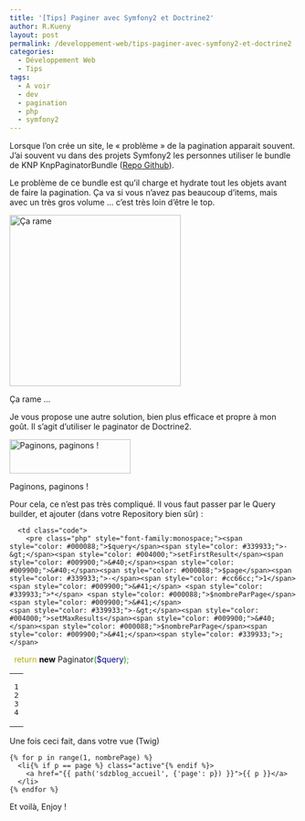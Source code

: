 ```yaml
---
title: '[Tips] Paginer avec Symfony2 et Doctrine2'
author: R.Kueny
layout: post
permalink: /developpement-web/tips-paginer-avec-symfony2-et-doctrine2
categories:
  - Développement Web
  - Tips
tags:
  - A voir
  - dev
  - pagination
  - php
  - symfony2
---
```

Lorsque l&rsquo;on crée un site, le &laquo;&nbsp;problème&nbsp;&raquo; de la pagination apparait souvent. J&rsquo;ai souvent vu dans des projets Symfony2 les personnes utiliser le bundle de KNP KnpPaginatorBundle (<a title="Github Repo KnpPaginatorBundle" href="https://github.com/KnpLabs/KnpPaginatorBundle" target="_blank">Repo Github</a>).

Le problème de ce bundle est qu&rsquo;il charge et hydrate tout les objets avant de faire la pagination. Ça va si vous n&rsquo;avez pas beaucoup d&rsquo;items, mais avec un très gros volume &#8230; c&rsquo;est très loin d&rsquo;être le top.

<div id="attachment_1926" style="width: 310px" class="wp-caption aligncenter">
  <a href="http://rkueny.fr/wp-content/uploads/2013/07/ca-rame-au-gouter.jpg" rel="lightbox[1899]"><img class="size-full wp-image-1926" alt="Ça rame" src="http://rkueny.fr/wp-content/uploads/2013/07/ca-rame-au-gouter.jpg" width="300" height="300" /></a>
  
  <p class="wp-caption-text">
    Ça rame &#8230;
  </p>
</div>

<!--more-->

Je vous propose une autre solution, bien plus efficace et propre à mon goût. Il s&rsquo;agit d&rsquo;utiliser le paginator de Doctrine2.

<div id="attachment_1928" style="width: 222px" class="wp-caption aligncenter">
  <a href="http://rkueny.fr/wp-content/uploads/2013/07/Capture-d’écran-2013-07-31-à-09.58.22.png" rel="lightbox[1899]"><img class="size-full wp-image-1928" alt="Paginons, paginons !" src="http://rkueny.fr/wp-content/uploads/2013/07/Capture-d’écran-2013-07-31-à-09.58.22.png" width="212" height="60" /></a>
  
  <p class="wp-caption-text">
    Paginons, paginons !
  </p>
</div>

Pour cela, ce n&rsquo;est pas très compliqué. Il vous faut passer par le Query builder, et ajouter (dans votre Repository bien sûr) :

<div class="wp_syntax">
  <table>
    <tr>
      <td class="line_numbers">
        <pre>1
2
3
4
</pre>
      </td>
      
      <td class="code">
        <pre class="php" style="font-family:monospace;"><span style="color: #000088;">$query</span><span style="color: #339933;">-&gt;</span><span style="color: #004000;">setFirstResult</span><span style="color: #009900;">&#40;</span><span style="color: #009900;">&#40;</span><span style="color: #000088;">$page</span><span style="color: #339933;">-</span><span style="color: #cc66cc;">1</span><span style="color: #009900;">&#41;</span> <span style="color: #339933;">*</span> <span style="color: #000088;">$nombreParPage</span><span style="color: #009900;">&#41;</span>
    <span style="color: #339933;">-&gt;</span><span style="color: #004000;">setMaxResults</span><span style="color: #009900;">&#40;</span><span style="color: #000088;">$nombreParPage</span><span style="color: #009900;">&#41;</span><span style="color: #339933;">;</span>
&nbsp;
<span style="color: #b1b100;">return</span> <span style="color: #000000; font-weight: bold;">new</span> Paginator<span style="color: #009900;">&#40;</span><span style="color: #000088;">$query</span><span style="color: #009900;">&#41;</span><span style="color: #339933;">;</span></pre>
      </td>
    </tr>
  </table>
</div>

Une fois ceci fait, dans votre vue (Twig)

```
{% for p in range(1, nombrePage) %}
  <li{% if p == page %} class="active"{% endif %}>
    <a href="{{ path('sdzblog_accueil', {'page': p}) }}">{{ p }}</a>
  </li>
{% endfor %}
```

Et voilà, Enjoy !
